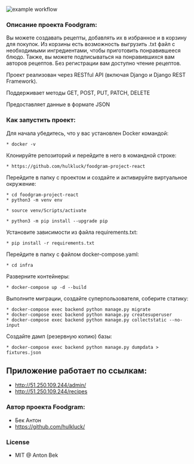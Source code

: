 ![example workflow](https://github.com/hulkluck/foodgram-project-react/actions/workflows/main.yml/badge.svg)

### Описание проекта Foodgram:

Вы можете создавать рецепты, добавлять их в избранное и в корзину для покупок. Из корзины есть возможность выгрузить .txt файл
с необходимыми ингредиентами, чтобы приготовить понравившееся блюдо.
Также, вы можете подписываться на понравившихся вам авторов рецептов.
Без регистрации вам доступно чтение рецептов.

Проект реализован через RESTful API (включая Django и Django REST Framework).

Поддерживает методы GET, POST, PUT, PATCH, DELETE

Предоставляет данные в формате JSON

### Как запустить проект:

Для начала убедитесь, что у вас установлен Docker командой:

```
* docker -v
```

Клонируйте репозиторий и перейдите в него в командной строке:

```
* https://github.com/hulkluck/foodgram-project-react

```

Перейдите в папку с проектом и создайте и активируйте виртуальное окружение:

```
* cd foodgram-project-react
* python3 -m venv env
```

```
* source venv/Scripts/activate
```

```
* python3 -m pip install --upgrade pip
```

Установите зависимости из файла requirements.txt:

```
* pip install -r requirements.txt
```

Перейдите в папку с файлом docker-compose.yaml:

```
* cd infra
```

Разверните контейнеры:

```
* docker-compose up -d --build
```

Выполните миграции, создайте суперпользователя, соберите статику:

```
* docker-compose exec backend python manage.py migrate
* docker-compose exec backend python manage.py createsuperuser
* docker-compose exec backend python manage.py collectstatic --no-input
```


Создайте дамп (резервную копию) базы:

```
* docker-compose exec backend python manage.py dumpdata > fixtures.json
```

## Приложение работает по ссылкам:
* http://51.250.109.244/admin/
* http://51.250.109.244/recipes


### Автор проекта Foodgram:
* Бек Антон
* https://github.com/hulkluck/


### License
* MIT @ Anton Bek
